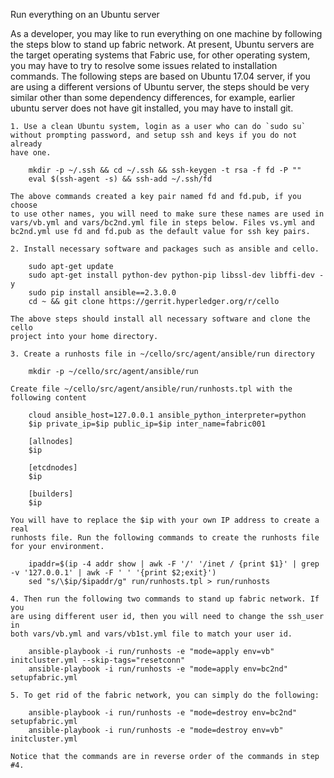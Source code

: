 Run everything on an Ubuntu server

As a developer, you may like to run everything on one machine by following
the steps blow to stand up fabric network. At present, Ubuntu servers are the
target operating systems that Fabric use, for other operating system, you
may have to try to resolve some issues related to installation commands. The
following steps are based on Ubuntu 17.04 server, if you are using a
different versions of Ubuntu server, the steps should be very similar other
than some dependency differences, for example, earlier ubuntu server does not
have git installed, you may have to install git.

    1. Use a clean Ubuntu system, login as a user who can do `sudo su`
    without prompting password, and setup ssh and keys if you do not already
    have one.

        mkdir -p ~/.ssh && cd ~/.ssh && ssh-keygen -t rsa -f fd -P ""
        eval $(ssh-agent -s) && ssh-add ~/.ssh/fd

    The above commands created a key pair named fd and fd.pub, if you choose
    to use other names, you will need to make sure these names are used in
    vars/vb.yml and vars/bc2nd.yml file in steps below. Files vs.yml and
    bc2nd.yml use fd and fd.pub as the default value for ssh key pairs.

    2. Install necessary software and packages such as ansible and cello.

        sudo apt-get update
        sudo apt-get install python-dev python-pip libssl-dev libffi-dev -y
        sudo pip install ansible==2.3.0.0
        cd ~ && git clone https://gerrit.hyperledger.org/r/cello

    The above steps should install all necessary software and clone the cello
    project into your home directory.

    3. Create a runhosts file in ~/cello/src/agent/ansible/run directory

        mkdir -p ~/cello/src/agent/ansible/run

    Create file ~/cello/src/agent/ansible/run/runhosts.tpl with the following content

        cloud ansible_host=127.0.0.1 ansible_python_interpreter=python
        $ip private_ip=$ip public_ip=$ip inter_name=fabric001

        [allnodes]
        $ip

        [etcdnodes]
        $ip

        [builders]
        $ip

    You will have to replace the $ip with your own IP address to create a real
    runhosts file. Run the following commands to create the runhosts file
    for your environment.

        ipaddr=$(ip -4 addr show | awk -F '/' '/inet / {print $1}' | grep -v '127.0.0.1' | awk -F ' ' '{print $2;exit}')
        sed "s/\$ip/$ipaddr/g" run/runhosts.tpl > run/runhosts

    4. Then run the following two commands to stand up fabric network. If you
    are using different user id, then you will need to change the ssh_user in
    both vars/vb.yml and vars/vb1st.yml file to match your user id.

        ansible-playbook -i run/runhosts -e "mode=apply env=vb" initcluster.yml --skip-tags="resetconn"
        ansible-playbook -i run/runhosts -e "mode=apply env=bc2nd" setupfabric.yml

    5. To get rid of the fabric network, you can simply do the following:

        ansible-playbook -i run/runhosts -e "mode=destroy env=bc2nd" setupfabric.yml
        ansible-playbook -i run/runhosts -e "mode=destroy env=vb" initcluster.yml

    Notice that the commands are in reverse order of the commands in step #4.
